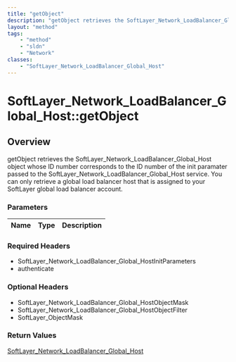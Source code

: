 ```yaml
---
title: "getObject"
description: "getObject retrieves the SoftLayer_Network_LoadBalancer_Global_Host object whose ID number corresponds to the ID number o... "
layout: "method"
tags:
    - "method"
    - "sldn"
    - "Network"
classes:
    - "SoftLayer_Network_LoadBalancer_Global_Host"
---
```

# SoftLayer_Network_LoadBalancer_Global_Host::getObject
## Overview 
getObject retrieves the SoftLayer_Network_LoadBalancer_Global_Host object whose ID number corresponds to the ID number of the init paramater passed to the SoftLayer_Network_LoadBalancer_Global_Host service. You can only retrieve a global load balancer host that is assigned to your SoftLayer global load balancer account. 

### Parameters 
|Name | Type | Description |
| --- | --- | --- |


### Required Headers
* SoftLayer_Network_LoadBalancer_Global_HostInitParameters
* authenticate

### Optional Headers
* SoftLayer_Network_LoadBalancer_Global_HostObjectMask
* SoftLayer_Network_LoadBalancer_Global_HostObjectFilter
* SoftLayer_ObjectMask

### Return Values
<a href='/reference/datatypes/SoftLayer_Network_LoadBalancer_Global_Host'>SoftLayer_Network_LoadBalancer_Global_Host </a>
